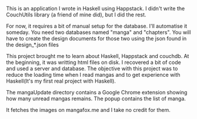 This is an application I wrote in Haskell using Happstack.  I didn't write the CouchUtils library (a friend of mine did), but I did the rest.

For now, it requires a bit of manual setup for the database. I'll automatise it someday. You need two databases named "manga" and "chapters". You will have to create the design documents for those two using the json found in the design_*.json files

This project brought me to learn about Haskell, Happstack and couchdb. At the beginning, it was writting html files on disk. I recovered a bit of code and used a server and database. The objective with this project was to reduce the loading time when I read mangas and to get experience with Haskell(It's my first real project with Haskell).

The mangaUpdate directory contains a Google Chrome extension showing how many unread mangas remains. The popup contains the list of manga.

It fetches the images on mangafox.me and I take no credit for them.
